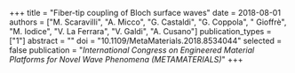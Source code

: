 +++
title = "Fiber-tip coupling of Bloch surface waves"
date = 2018-08-01
authors = ["M. Scaravilli", "A. Micco", "G. Castaldi", "G. Coppola", " Gioffrè", "M. Iodice", "V. La Ferrara", "V. Galdi", "A. Cusano"]
publication_types = ["1"]
abstract = ""
doi = "10.1109/MetaMaterials.2018.8534044"
selected = false
publication = "*International Congress on Engineered Material Platforms for Novel Wave Phenomena (METAMATERIALS)*"
+++

